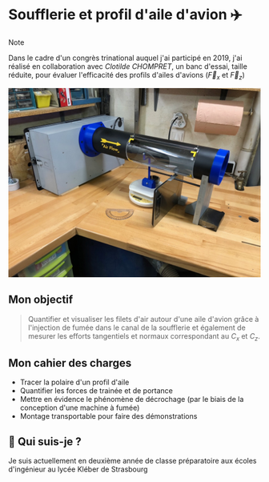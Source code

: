 
# Soufflerie  et profil d'aile d'avion ✈️

> [!NOTE]
> Dans le cadre d'un congrès trinational auquel j'ai participé en 2019, j'ai réalisé en collaboration avec *Clotilde CHOMPRET*, un banc d'essai, taille réduite, pour évaluer l'efficacité des profils d'ailes d'avions ($\vec{F}_x$ et $\vec{F}_z$)

![alt text](https://github.com/Emilien-Wolff/Soufflerie/blob/main/Photos/IMG_3030.jpg?raw=true)

## Mon objectif

> Quantifier et visualiser les filets d'air autour d'une aile d'avion grâce à l'injection de fumée dans le canal de la soufflerie et également de mesurer les efforts tangentiels et normaux correspondant au $C_x$ et $C_z$.


## Mon cahier des charges

 - Tracer la polaire d'un profil d'aile
 - Quantifier les forces de trainée et de portance
 - Mettre en évidence le phénomène de décrochage (par le biais de la conception d'une machine à fumée)
 - Montage transportable pour faire des démonstrations


## 🚀 Qui suis-je ?
Je suis actuellement en deuxième année de classe préparatoire aux écoles d'ingénieur au lycée Kléber de Strasbourg

